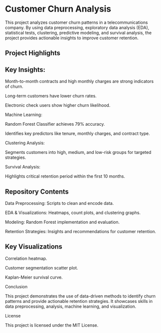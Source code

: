 # Customer Churn Analysis

This project analyzes customer churn patterns in a telecommunications company. By using data preprocessing, exploratory data analysis (EDA), statistical tests, clustering, predictive modeling, and survival analysis, the project provides actionable insights to improve customer retention.

## Project Highlights

## Key Insights:

Month-to-month contracts and high monthly charges are strong indicators of churn.

Long-term customers have lower churn rates.

Electronic check users show higher churn likelihood.

Machine Learning:

Random Forest Classifier achieves 79% accuracy.

Identifies key predictors like tenure, monthly charges, and contract type.

Clustering Analysis:

Segments customers into high, medium, and low-risk groups for targeted strategies.

Survival Analysis:

Highlights critical retention period within the first 10 months.

## Repository Contents

Data Preprocessing: Scripts to clean and encode data.

EDA & Visualizations: Heatmaps, count plots, and clustering graphs.

Modeling: Random Forest implementation and evaluation.

Retention Strategies: Insights and recommendations for customer retention.


## Key Visualizations

Correlation heatmap.

Customer segmentation scatter plot.

Kaplan-Meier survival curve.

Conclusion

This project demonstrates the use of data-driven methods to identify churn patterns and provide actionable retention strategies. It showcases skills in data preprocessing, analysis, machine learning, and visualization.

License

This project is licensed under the MIT License.
